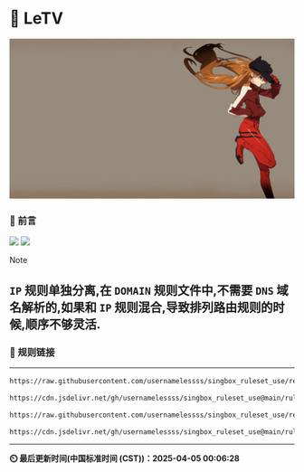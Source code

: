 
# 🧸 LeTV
![](https://raw.githubusercontent.com/usernamelessss/picture-bed/main/images/202504042256831.jpg)
### 📣 前言
![](https://shields.io/badge/-移除重复规则-ff69b4) ![](https://shields.io/badge/-IP&nbsp;规则单独存放不与&nbsp;DOMAIN&nbsp;等混合-green)
> [!NOTE]
**`IP` 规则单独分离,在 `DOMAIN` 规则文件中,不需要 `DNS` 域名解析的,如果和 `IP` 规则混合,导致排列路由规则的时候,顺序不够灵活.**
---

###  🔗 规则链接
---

```url
https://raw.githubusercontent.com/usernamelessss/singbox_ruleset_use/refs/heads/main/rule/LeTV/LeTV_No_IP.json
```

```url
https://cdn.jsdelivr.net/gh/usernamelessss/singbox_ruleset_use@main/rule/LeTV/LeTV_No_IP.json
```

```url
https://raw.githubusercontent.com/usernamelessss/singbox_ruleset_use/refs/heads/main/rule/LeTV/LeTV_No_IP.srs
```

```url
https://cdn.jsdelivr.net/gh/usernamelessss/singbox_ruleset_use@main/rule/LeTV/LeTV_No_IP.srs
```

---
**⏲️ 最后更新时间(中国标准时间 (CST))：2025-04-05 00:06:28**